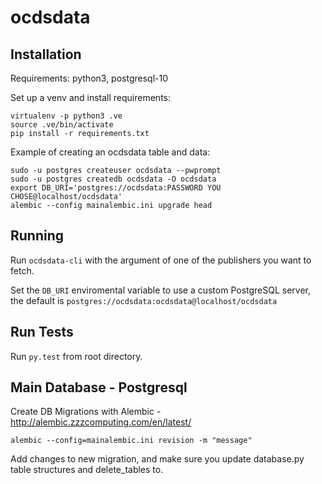 # ocdsdata

## Installation

Requirements: python3, postgresql-10

Set up a venv and install requirements:
```
virtualenv -p python3 .ve
source .ve/bin/activate
pip install -r requirements.txt
```

Example of creating an ocdsdata table and data:
```
sudo -u postgres createuser ocdsdata --pwprompt
sudo -u postgres createdb ocdsdata -O ocdsdata
export DB_URI='postgres://ocdsdata:PASSWORD YOU CHOSE@localhost/ocdsdata'
alembic --config mainalembic.ini upgrade head
```

## Running

Run `ocdsdata-cli` with the argument of one of the publishers you want to fetch.

Set the `DB_URI` enviromental variable to use a custom PostgreSQL server, the default is `postgres://ocdsdata:ocdsdata@localhost/ocdsdata`

## Run Tests

Run `py.test` from root directory.

## Main Database - Postgresql

Create DB Migrations with Alembic - http://alembic.zzzcomputing.com/en/latest/

    alembic --config=mainalembic.ini revision -m "message"

Add changes to new migration, and make sure you update database.py table structures and delete_tables to.
